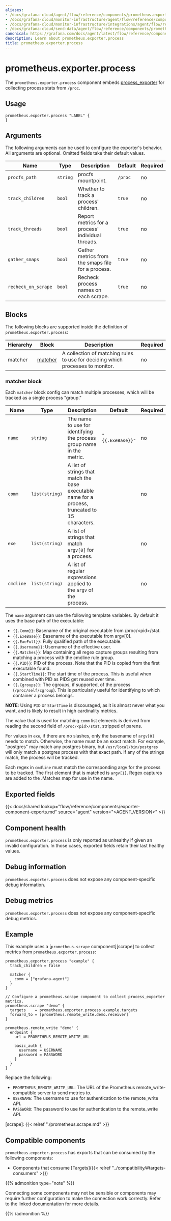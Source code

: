 ```yaml
---
aliases:
- /docs/grafana-cloud/agent/flow/reference/components/prometheus.exporter.process/
- /docs/grafana-cloud/monitor-infrastructure/agent/flow/reference/components/prometheus.exporter.process/
- /docs/grafana-cloud/monitor-infrastructure/integrations/agent/flow/reference/components/prometheus.exporter.process/
- /docs/grafana-cloud/send-data/agent/flow/reference/components/prometheus.exporter.process/
canonical: https://grafana.com/docs/agent/latest/flow/reference/components/prometheus.exporter.process/
description: Learn about prometheus.exporter.process
title: prometheus.exporter.process
---
```


# prometheus.exporter.process

The `prometheus.exporter.process` component embeds
[process_exporter](https://github.com/ncabatoff/process-exporter) for collecting process stats from `/proc`.

## Usage

```river
prometheus.exporter.process "LABEL" {
}
```

## Arguments

The following arguments can be used to configure the exporter's behavior.
All arguments are optional. Omitted fields take their default values.

| Name                | Type     | Description                                       | Default | Required |
| ------------------- | -------- | ------------------------------------------------- | ------- | -------- |
| `procfs_path`       | `string` | procfs mountpoint.                                | `/proc` | no       |
| `track_children`    | `bool`   | Whether to track a process' children.             | `true`  | no       |
| `track_threads`     | `bool`   | Report metrics for a process' individual threads. | `true`  | no       |
| `gather_smaps`      | `bool`   | Gather metrics from the smaps file for a process. | `true`  | no       |
| `recheck_on_scrape` | `bool`   | Recheck process names on each scrape.             | `true`  | no       |

## Blocks

The following blocks are supported inside the definition of `prometheus.exporter.process`:

| Hierarchy | Block       | Description                                                                    | Required |
| --------- | ----------- | ------------------------------------------------------------------------------ | -------- |
| matcher   | [matcher][] | A collection of matching rules to use for deciding which processes to monitor. | no       |

[matcher]: #matcher-block

### matcher block

Each `matcher` block config can match multiple processes, which will be tracked as a single process "group."

| Name      | Type           | Description                                                                                      | Default          | Required |
| --------- | -------------- | ------------------------------------------------------------------------------------------------ | ---------------- | -------- |
| `name`    | `string`       | The name to use for identifying the process group name in the metric.                            | `"{{.ExeBase}}"` | no       |
| `comm`    | `list(string)` | A list of strings that match the base executable name for a process, truncated to 15 characters. |                  | no       |
| `exe`     | `list(string)` | A list of strings that match `argv[0]` for a process.                                            |                  | no       |
| `cmdline` | `list(string)` | A list of regular expressions applied to the `argv` of the process.                              |                  | no       |

The `name` argument can use the following template variables. By default it uses the base path of the executable:

- `{{.Comm}}`: Basename of the original executable from /proc/\<pid\>/stat.
- `{{.ExeBase}}`: Basename of the executable from argv[0].
- `{{.ExeFull}}`: Fully qualified path of the executable.
- `{{.Username}}`: Username of the effective user.
- `{{.Matches}}`: Map containing all regex capture groups resulting from matching a process with the cmdline rule group.
- `{{.PID}}`: PID of the process. Note that the PID is copied from the first executable found.
- `{{.StartTime}}`: The start time of the process. This is useful when combined with PID as PIDS get reused over time.
- `{{.Cgroups}}`: The cgroups, if supported, of the process (`/proc/self/cgroup`). This is particularly useful for identifying to which container a process belongs.

**NOTE**: Using `PID` or `StartTime` is discouraged, as it is almost never what you want, and is likely to result in high cardinality metrics.

The value that is used for matching `comm` list elements is derived from reading the second field of `/proc/<pid>/stat`, stripped of parens.

For values in `exe`, if there are no slashes, only the basename of `argv[0]` needs to match. Otherwise, the name must be an exact match. For example, "postgres" may match any postgres binary, but `/usr/local/bin/postgres` will only match a postgres process with that exact path. If any of the strings match, the process will be tracked.

Each regex in `cmdline` must match the corresponding argv for the process to be tracked. The first element that is matched is `argv[1]`. Regex captures are added to the .Matches map for use in the name.

## Exported fields

{{< docs/shared lookup="flow/reference/components/exporter-component-exports.md" source="agent" version="<AGENT_VERSION>" >}}

## Component health

`prometheus.exporter.process` is only reported as unhealthy if given
an invalid configuration. In those cases, exported fields retain their last
healthy values.

## Debug information

`prometheus.exporter.process` does not expose any component-specific
debug information.

## Debug metrics

`prometheus.exporter.process` does not expose any component-specific
debug metrics.

## Example

This example uses a [`prometheus.scrape` component][scrape] to collect metrics
from `prometheus.exporter.process`:

```river
prometheus.exporter.process "example" {
  track_children = false

  matcher {
    comm = ["grafana-agent"]
  }
}

// Configure a prometheus.scrape component to collect process_exporter metrics.
prometheus.scrape "demo" {
  targets    = prometheus.exporter.process.example.targets
  forward_to = [prometheus.remote_write.demo.receiver]
}

prometheus.remote_write "demo" {
  endpoint {
    url = PROMETHEUS_REMOTE_WRITE_URL

    basic_auth {
      username = USERNAME
      password = PASSWORD
    }
  }
}
```

Replace the following:

- `PROMETHEUS_REMOTE_WRITE_URL`: The URL of the Prometheus remote_write-compatible server to send metrics to.
- `USERNAME`: The username to use for authentication to the remote_write API.
- `PASSWORD`: The password to use for authentication to the remote_write API.

[scrape]: {{< relref "./prometheus.scrape.md" >}}

<!-- START GENERATED COMPATIBLE COMPONENTS -->

## Compatible components

`prometheus.exporter.process` has exports that can be consumed by the following components:

- Components that consume [Targets]({{< relref "../compatibility/#targets-consumers" >}})

{{% admonition type="note" %}}

Connecting some components may not be sensible or components may require further configuration to make the 
connection work correctly. Refer to the linked documentation for more details.

{{% /admonition %}}

<!-- END GENERATED COMPATIBLE COMPONENTS -->
